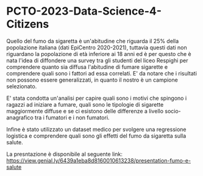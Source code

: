 # PCTO-2023-Data-Science-4-Citizens

Quello del fumo da sigaretta è un'abitudine che riguarda il 25% della popolazione italiana (dati EpiCentro 2020-2021), tuttavia questi dati non riguardano la popolazione di età inferiore ai 18 anni ed è per questo che è nata l'idea di diffondere una survey tra gli studenti del liceo Respighi per comprendere quanto sia diffusa l'abitudine di fumare sigarette e comprendere quali sono i fattori ad essa correlati. E' da notare che i risultati non possono essere generalizzati, in quanto il nostro è un campione selezionato. 

E' stata condotta un'analisi per capire quali sono i motivi che spingono i ragazzi ad iniziare a fumare, quali sono le tipologie di sigarette maggiormente diffuse e se ci esistono delle differenze a livello socio-anagrafico tra i fumatori e i non fumatori. 

Infine è stato utilizzato un dataset medico per svolgere una regressione logistica e comprendere quali sono gli effetti del fumo da sigaretta sulla salute.


La presntazione è disponibile al seguente link: https://view.genial.ly/6439a1eba8d8160010613238/presentation-fumo-e-salute
